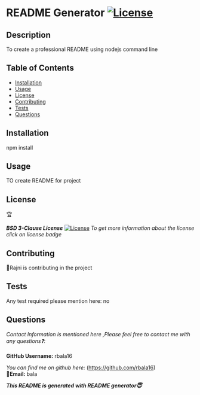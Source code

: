 
  # README Generator  [![License](https://img.shields.io/badge/License-BSD%203--Clause-blue.svg)](https://opensource.org/licenses/BSD-3-Clause)

  ## Description
To create a professional README using nodejs command line 

## Table of Contents

* [Installation](#installation)
* [Usage](#usage)
* [License](#license)
* [Contributing](#contributing)
* [Tests](#tests)
* [Questions](#questions)
    
## Installation
npm install

## Usage
TO create README for project

## License
🏆

***BSD 3-Clause License***
[![License](https://img.shields.io/badge/License-BSD%203--Clause-blue.svg)](https://opensource.org/licenses/BSD-3-Clause)
_To get more information about the license click on license badge_

## Contributing
🧛Rajni is contributing in the project

## Tests
Any test required please mention here:
no

## Questions
_Contact Information is mentioned here ,Please feel free to 
contact me with any questions❓:_  <br><br>
**GitHub Username:** rbala16

_You can find me on github here:_ (https://github.com/rbala16)
<br>
**📧Email:** bala

***This README is generated with README generator😇***

